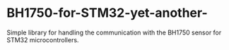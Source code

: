 # BH1750-for-STM32-yet-another-
Simple library for handling the communication with the BH1750 sensor for STM32 microcontrollers. 
